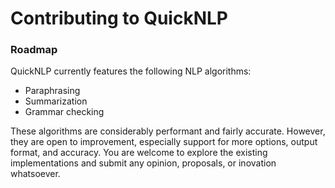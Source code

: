 # Contributing to QuickNLP

### Roadmap

QuickNLP currently features the following NLP algorithms:

- Paraphrasing
- Summarization
- Grammar checking

These algorithms are considerably performant and fairly accurate. However, they are open to improvement, especially support for more options, output format, and accuracy. You are welcome to explore the existing implementations and submit any opinion, proposals, or inovation whatsoever.
